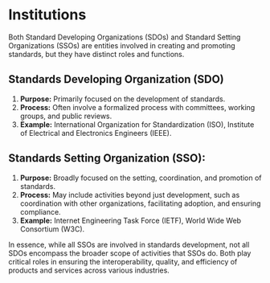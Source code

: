# Institutions

Both Standard Developing Organizations (SDOs) and Standard Setting Organizations (SSOs) are entities involved in creating and promoting standards, but they have distinct roles and functions.

## Standards Developing Organization (SDO)

1. **Purpose:** Primarily focused on the development of standards.
1. **Process:** Often involve a formalized process with committees, working groups, and public reviews.
1. **Example:** International Organization for Standardization (ISO), Institute of Electrical and Electronics Engineers (IEEE).

## Standards Setting Organization (SSO):

1. **Purpose:** Broadly focused on the setting, coordination, and promotion of standards.
1. **Process:** May include activities beyond just development, such as coordination with other organizations, facilitating adoption, and ensuring compliance.
1. **Example:** Internet Engineering Task Force (IETF), World Wide Web Consortium (W3C).

In essence, while all SSOs are involved in standards development, not all SDOs encompass the broader scope of activities that SSOs do. Both play critical roles in ensuring the interoperability, quality, and efficiency of products and services across various industries.
